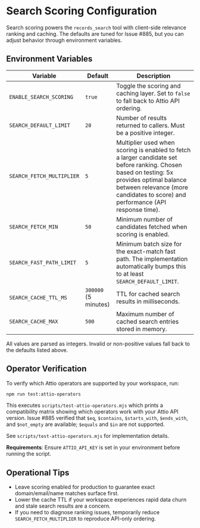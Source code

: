 # Search Scoring Configuration

Search scoring powers the `records_search` tool with client-side relevance ranking and caching. The defaults are tuned for Issue #885, but you can adjust behavior through environment variables.

## Environment Variables

| Variable                  | Default              | Description                                                                                                                                                                                                                    |
| ------------------------- | -------------------- | ------------------------------------------------------------------------------------------------------------------------------------------------------------------------------------------------------------------------------ |
| `ENABLE_SEARCH_SCORING`   | `true`               | Toggle the scoring and caching layer. Set to `false` to fall back to Attio API ordering.                                                                                                                                       |
| `SEARCH_DEFAULT_LIMIT`    | `20`                 | Number of results returned to callers. Must be a positive integer.                                                                                                                                                             |
| `SEARCH_FETCH_MULTIPLIER` | `5`                  | Multiplier used when scoring is enabled to fetch a larger candidate set before ranking. Chosen based on testing: 5x provides optimal balance between relevance (more candidates to score) and performance (API response time). |
| `SEARCH_FETCH_MIN`        | `50`                 | Minimum number of candidates fetched when scoring is enabled.                                                                                                                                                                  |
| `SEARCH_FAST_PATH_LIMIT`  | `5`                  | Minimum batch size for the exact-match fast path. The implementation automatically bumps this to at least `SEARCH_DEFAULT_LIMIT`.                                                                                              |
| `SEARCH_CACHE_TTL_MS`     | `300000` (5 minutes) | TTL for cached search results in milliseconds.                                                                                                                                                                                 |
| `SEARCH_CACHE_MAX`        | `500`                | Maximum number of cached search entries stored in memory.                                                                                                                                                                      |

All values are parsed as integers. Invalid or non-positive values fall back to the defaults listed above.

## Operator Verification

To verify which Attio operators are supported by your workspace, run:

```bash
npm run test:attio-operators
```

This executes `scripts/test-attio-operators.mjs` which prints a compatibility matrix showing which operators work with your Attio API version. Issue #885 verified that `$eq`, `$contains`, `$starts_with`, `$ends_with`, and `$not_empty` are available; `$equals` and `$in` are not supported.

See `scripts/test-attio-operators.mjs` for implementation details.

**Requirements**: Ensure `ATTIO_API_KEY` is set in your environment before running the script.

## Operational Tips

- Leave scoring enabled for production to guarantee exact domain/email/name matches surface first.
- Lower the cache TTL if your workspace experiences rapid data churn and stale search results are a concern.
- If you need to diagnose ranking issues, temporarily reduce `SEARCH_FETCH_MULTIPLIER` to reproduce API-only ordering.

